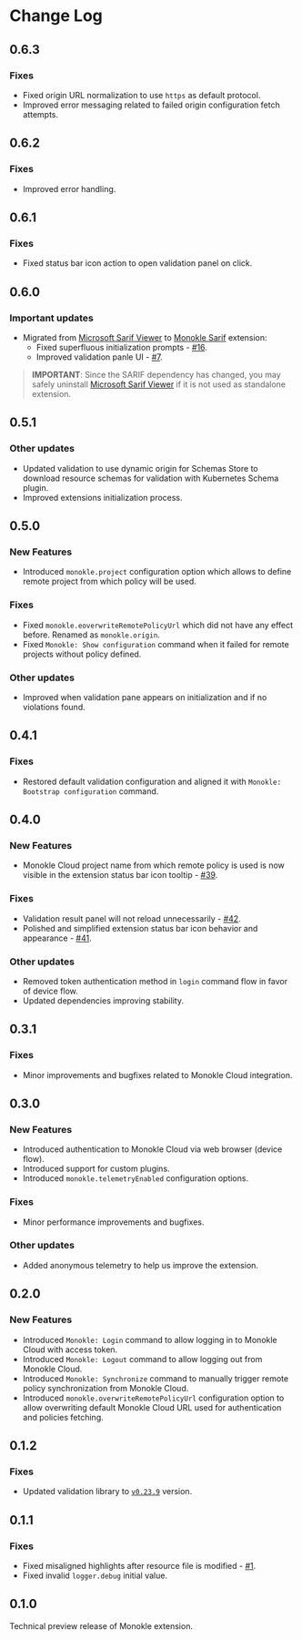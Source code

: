 # Change Log

## 0.6.3

### Fixes

* Fixed origin URL normalization to use `https` as default protocol.
* Improved error messaging related to failed origin configuration fetch attempts.

## 0.6.2

### Fixes

* Improved error handling.

## 0.6.1

### Fixes

* Fixed status bar icon action to open validation panel on click.

## 0.6.0

### Important updates

* Migrated from [Microsoft Sarif Viewer](https://marketplace.visualstudio.com/items?itemName=MS-SarifVSCode.sarif-viewer) to [Monokle Sarif](https://marketplace.visualstudio.com/items?itemName=kubeshop.monokle-sarif) extension:
  * Fixed superfluous initialization prompts - [#16](https://github.com/kubeshop/vscode-monokle/issues/16).
  * Improved validation panle UI - [#7](https://github.com/kubeshop/vscode-monokle/issues/7).

> **IMPORTANT**: Since the SARIF dependency has changed, you may safely uninstall [Microsoft Sarif Viewer](https://marketplace.visualstudio.com/items?itemName=MS-SarifVSCode.sarif-viewer) if it is not used as standalone extension.

## 0.5.1

### Other updates

* Updated validation to use dynamic origin for Schemas Store to download resource schemas for validation with Kubernetes Schema plugin.
* Improved extensions initialization process.

## 0.5.0

### New Features

* Introduced `monokle.project` configuration option which allows to define remote project from which policy will be used.

### Fixes

* Fixed `monokle.eoverwriteRemotePolicyUrl` which did not have any effect before. Renamed as `monokle.origin`.
* Fixed `Monokle: Show configuration` command when it failed for remote projects without policy defined.

### Other updates

* Improved when validation pane appears on initialization and if no violations found.

## 0.4.1

### Fixes

* Restored default validation configuration and aligned it with `Monokle: Bootstrap configuration` command.

## 0.4.0

### New Features

* Monokle Cloud project name from which remote policy is used is now visible in the extension status bar icon tooltip - [#39](https://github.com/kubeshop/vscode-monokle/issues/39).

### Fixes

* Validation result panel will not reload unnecessarily - [#42](https://github.com/kubeshop/vscode-monokle/issues/42).
* Polished and simplified extension status bar icon behavior and appearance - [#41](https://github.com/kubeshop/vscode-monokle/issues/41).

### Other updates

* Removed token authentication method in `login` command flow in favor of device flow.
* Updated dependencies improving stability.

## 0.3.1

### Fixes

* Minor improvements and bugfixes related to Monokle Cloud integration.

## 0.3.0

### New Features

* Introduced authentication to Monokle Cloud via web browser (device flow).
* Introduced support for custom plugins.
* Introduced `monokle.telemetryEnabled` configuration options.

### Fixes

* Minor performance improvements and bugfixes.

### Other updates

* Added anonymous telemetry to help us improve the extension.

## 0.2.0

### New Features

* Introduced `Monokle: Login` command to allow logging in to Monokle Cloud with access token.
* Introduced `Monokle: Logout` command to allow logging out from Monokle Cloud.
* Introduced `Monokle: Synchronize` command to manually trigger remote policy synchronization from Monokle Cloud.
* Introduced `monokle.overwriteRemotePolicyUrl` configuration option to allow overwriting default Monokle Cloud URL used for authentication and policies fetching.

## 0.1.2

### Fixes

* Updated validation library to [`v0.23.9`](https://github.com/kubeshop/monokle-core/releases/tag/%40monokle%2Fvalidation%400.23.9) version.

## 0.1.1

### Fixes

* Fixed misaligned highlights after resource file is modified - [#1](https://github.com/kubeshop/vscode-monokle/issues/1).
* Fixed invalid `logger.debug` initial value.

## 0.1.0

Technical preview release of Monokle extension.
